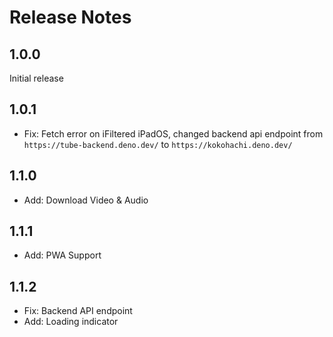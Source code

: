 # Release Notes

## 1.0.0
Initial release

## 1.0.1
- Fix: Fetch error on iFiltered iPadOS, changed backend api endpoint from `https://tube-backend.deno.dev/` to `https://kokohachi.deno.dev/`

## 1.1.0
- Add: Download Video & Audio

## 1.1.1
- Add: PWA Support

## 1.1.2
- Fix: Backend API endpoint
- Add: Loading indicator